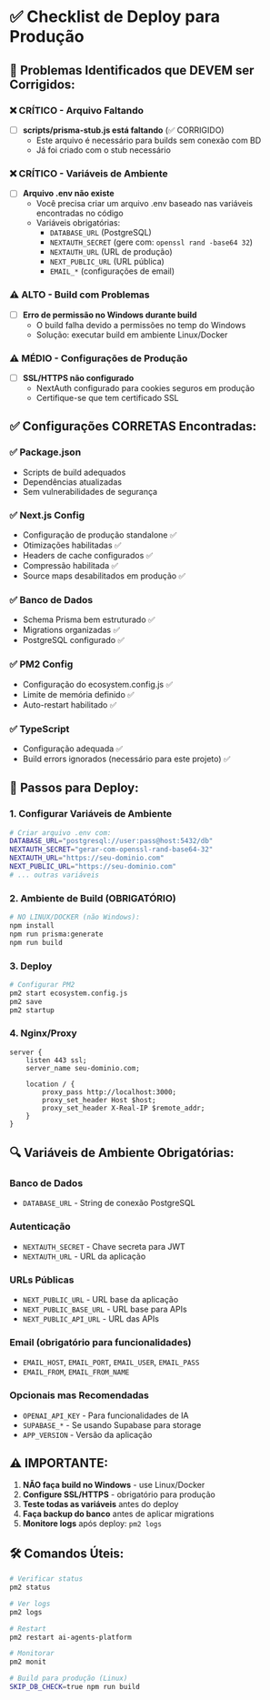# ✅ Checklist de Deploy para Produção

## 🔧 Problemas Identificados que DEVEM ser Corrigidos:

### ❌ CRÍTICO - Arquivo Faltando
- [ ] **scripts/prisma-stub.js está faltando** (✅ CORRIGIDO)
  - Este arquivo é necessário para builds sem conexão com BD
  - Já foi criado com o stub necessário

### ❌ CRÍTICO - Variáveis de Ambiente
- [ ] **Arquivo .env não existe**
  - Você precisa criar um arquivo .env baseado nas variáveis encontradas no código
  - Variáveis obrigatórias:
    - `DATABASE_URL` (PostgreSQL)
    - `NEXTAUTH_SECRET` (gere com: `openssl rand -base64 32`)
    - `NEXTAUTH_URL` (URL de produção)
    - `NEXT_PUBLIC_URL` (URL pública)
    - `EMAIL_*` (configurações de email)

### ⚠️ ALTO - Build com Problemas
- [ ] **Erro de permissão no Windows durante build**
  - O build falha devido a permissões no temp do Windows
  - Solução: executar build em ambiente Linux/Docker

### ⚠️ MÉDIO - Configurações de Produção
- [ ] **SSL/HTTPS não configurado**
  - NextAuth configurado para cookies seguros em produção
  - Certifique-se que tem certificado SSL

## ✅ Configurações CORRETAS Encontradas:

### ✅ Package.json
- Scripts de build adequados
- Dependências atualizadas
- Sem vulnerabilidades de segurança

### ✅ Next.js Config
- Configuração de produção standalone ✅
- Otimizações habilitadas ✅
- Headers de cache configurados ✅
- Compressão habilitada ✅
- Source maps desabilitados em produção ✅

### ✅ Banco de Dados
- Schema Prisma bem estruturado ✅
- Migrations organizadas ✅
- PostgreSQL configurado ✅

### ✅ PM2 Config
- Configuração do ecosystem.config.js ✅
- Limite de memória definido ✅
- Auto-restart habilitado ✅

### ✅ TypeScript
- Configuração adequada ✅
- Build errors ignorados (necessário para este projeto) ✅

## 🚀 Passos para Deploy:

### 1. Configurar Variáveis de Ambiente
```bash
# Criar arquivo .env com:
DATABASE_URL="postgresql://user:pass@host:5432/db"
NEXTAUTH_SECRET="gerar-com-openssl-rand-base64-32"
NEXTAUTH_URL="https://seu-dominio.com"
NEXT_PUBLIC_URL="https://seu-dominio.com"
# ... outras variáveis
```

### 2. Ambiente de Build (OBRIGATÓRIO)
```bash
# NO LINUX/DOCKER (não Windows):
npm install
npm run prisma:generate
npm run build
```

### 3. Deploy
```bash
# Configurar PM2
pm2 start ecosystem.config.js
pm2 save
pm2 startup
```

### 4. Nginx/Proxy
```nginx
server {
    listen 443 ssl;
    server_name seu-dominio.com;
    
    location / {
        proxy_pass http://localhost:3000;
        proxy_set_header Host $host;
        proxy_set_header X-Real-IP $remote_addr;
    }
}
```

## 🔍 Variáveis de Ambiente Obrigatórias:

### Banco de Dados
- `DATABASE_URL` - String de conexão PostgreSQL

### Autenticação
- `NEXTAUTH_SECRET` - Chave secreta para JWT
- `NEXTAUTH_URL` - URL da aplicação

### URLs Públicas
- `NEXT_PUBLIC_URL` - URL base da aplicação
- `NEXT_PUBLIC_BASE_URL` - URL base para APIs
- `NEXT_PUBLIC_API_URL` - URL das APIs

### Email (obrigatório para funcionalidades)
- `EMAIL_HOST`, `EMAIL_PORT`, `EMAIL_USER`, `EMAIL_PASS`
- `EMAIL_FROM`, `EMAIL_FROM_NAME`

### Opcionais mas Recomendadas
- `OPENAI_API_KEY` - Para funcionalidades de IA
- `SUPABASE_*` - Se usando Supabase para storage
- `APP_VERSION` - Versão da aplicação

## ⚠️ IMPORTANTE:
1. **NÃO faça build no Windows** - use Linux/Docker
2. **Configure SSL/HTTPS** - obrigatório para produção
3. **Teste todas as variáveis** antes do deploy
4. **Faça backup do banco** antes de aplicar migrations
5. **Monitore logs** após deploy: `pm2 logs`

## 🛠️ Comandos Úteis:
```bash
# Verificar status
pm2 status

# Ver logs
pm2 logs

# Restart
pm2 restart ai-agents-platform

# Monitorar
pm2 monit

# Build para produção (Linux)
SKIP_DB_CHECK=true npm run build
``` 